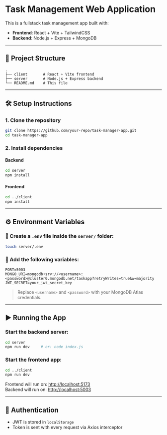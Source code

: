 # Task Management Web Application

This is a fullstack task management app built with:

- **Frontend**: React + Vite + TailwindCSS
- **Backend**: Node.js + Express + MongoDB

---

## 📁 Project Structure

```
.
├── client       # React + Vite frontend
├── server       # Node.js + Express backend
└── README.md    # This file
```

---

## 🛠 Setup Instructions

### 1. Clone the repository

```bash
git clone https://github.com/your-repo/task-manager-app.git
cd task-manager-app
```

### 2. Install dependencies

#### Backend

```bash
cd server
npm install
```

#### Frontend

```bash
cd ../client
npm install
```

---

## ⚙️ Environment Variables

### 📌 Create a `.env` file inside the `server/` folder:

```bash
touch server/.env
```

### 📝 Add the following variables:

```env
PORT=5003
MONGO_URI=mongodb+srv://<username>:<password>@cluster0.mongodb.net/taskapp?retryWrites=true&w=majority
JWT_SECRET=your_jwt_secret_key
```

> Replace `<username>` and `<password>` with your MongoDB Atlas credentials.

---

## ▶️ Running the App

### Start the backend server:

```bash
cd server
npm run dev     # or: node index.js
```

### Start the frontend app:

```bash
cd ../client
npm run dev
```

Frontend will run on: [http://localhost:5173](http://localhost:5173)  
Backend will run on: [http://localhost:5003](http://localhost:5003)

---

## 🔐 Authentication

- JWT is stored in `localStorage`
- Token is sent with every request via Axios interceptor
